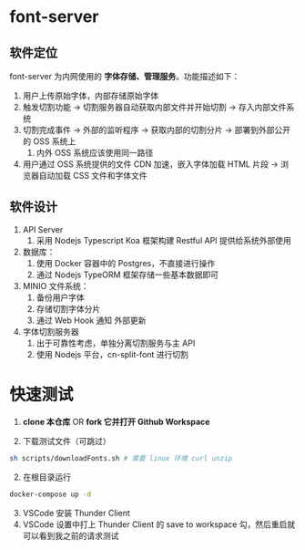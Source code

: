 # font-server

## 软件定位

font-server 为内网使用的 **字体存储、管理服务**。功能描述如下：

1. 用户上传原始字体，内部存储原始字体
2. 触发切割功能 -> 切割服务器自动获取内部文件并开始切割 -> 存入内部文件系统
3. 切割完成事件 -> 外部的监听程序 -> 获取内部的切割分片 -> 部署到外部公开的 OSS 系统上
    1. 内外 OSS 系统应该使用同一路径
4. 用户通过 OSS 系统提供的文件 CDN 加速，嵌入字体加载 HTML 片段 -> 浏览器自动加载 CSS 文件和字体文件

## 软件设计

1. API Server
    1. 采用 Nodejs Typescript Koa 框架构建 Restful API 提供给系统外部使用
2. 数据库：
    1. 使用 Docker 容器中的 Postgres，不直接进行操作
    2. 通过 Nodejs TypeORM 框架存储一些基本数据即可
3. MINIO 文件系统：
    1. 备份用户字体
    2. 存储切割字体分片
    3. 通过 Web Hook 通知 外部更新
4. 字体切割服务器
    1. 出于可靠性考虑，单独分离切割服务与主 API
    2. 使用 Nodejs 平台，cn-split-font 进行切割

# 快速测试

1. **clone 本仓库** OR **fork 它并打开 Github Workspace**

2. 下载测试文件（可跳过）

```bash
sh scripts/downloadFonts.sh # 需要 linux 环境 curl unzip
```

2. 在根目录运行

```sh
docker-compose up -d
```

3. VSCode 安装 Thunder Client
4. VSCode 设置中打上 Thunder Client 的 save to workspace 勾，然后重启就可以看到我之前的请求测试
